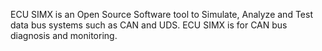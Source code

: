 ECU SIMX is an Open Source Software tool to Simulate, Analyze and Test data bus systems such as CAN and UDS. 
ECU SIMX is for CAN bus diagnosis and monitoring.
